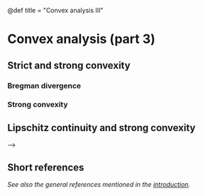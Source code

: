 @def title = "Convex analysis III"

# Convex analysis (part 3)

## Strict and strong convexity <!-- ✅ 13/9/2018 -->
<!--
Remember that for a convex function $\psi:C\to \R$, the subdifferential at a point $x\in C^\circ$ is non-empty and for any subgradient $y\in\partial \psi(x)$, the following inequality holds:
\eqa{
    \psi(z) &\ge& \psi(x) + \scal{z-x, y}, \quad\forall z\in C.\label{subgrad ineq}
}
This simply means that the graph of the function is above its supporting hyperplanes. When that is strictly the case, the function is said to be strictly convex.

@@colbox-yellow
The function $\psi:C \to \R$ is said to be *strictly convex* at $x\in C^\circ$ if the inequality \eqref{subgrad ineq} holds *strictly* for all $z\neq x$.
@@

For example $\psi(x)=x\log(x)$ is strictly convex on $\R^+$ whereas $\psi(x)=|x|$ isn't. -->

### Bregman divergence <!-- ✅ 13/9/2018 -->
<!--
Let's consider the particular case where $\psi$ is strictly convex and differentiable so that $\partial \psi(x)=\{\nabla \psi(x)\}$.
In that case we have
\eqa{
    \psi(z) &\ge& f(x) + \scal{z-x, \nabla \psi(x)}, \quad \forall z\in C,\label{ineq subgrad diff}
}
with equality if and only if $z=x$.
We can use this to define a notion of similarity between two points $x$ and $z$.

@@colbox-yellow
Let $\psi$ denote a strictly convex and differentiable function on $C$. We define the *Bregman-divergence* on $C\times C$ associated with $\psi$ as
\eqa{B_\psi(z, x) &=& \psi(z)-\psi(x)-\scal{z-x,\nabla \psi(x)}.}
@@

Given \eqref{ineq subgrad diff}, we have that $B_\psi(z, x)>0$ for all $z\neq x$ and $B_\psi(z, x)=0$ iff $x=z$ so that $B_\psi$ is a *positive-definite* function(al).

For example, $\psi(x) = \frac12\scal{x, x}$ then
\eqal{
    B_\psi(z, x) \esp&=\esp \frac12\scal{z, z} - \frac12\scal{x, x} - \scal{z-x, x}\\
                 &=\esp \frac12\scal{z-x, z-x}
}
which is just the squared Euclidean ($\ell^{2}$) distance.The factor $1/2$ might seem irrelevant but it makes other developments a bit nicer so that, traditionally in convex-optimisation, the squared Euclidean distance is always scaled by a factor two. -->

### Strong convexity <!-- ✅ 13/9/2018 -->
<!--
@@colbox-yellow
The function $\varphi:C\to \R$ is said to be $\mu$-*strongly convex* at $x\in C^\circ$ with parameter $\mu>0$ if the subgradient inequality \eqref{subgrad ineq} holds with:

\eqa{
    \varphi(z) &\ge& \varphi(x) + \scal{z-x, y} + {\mu\over 2}\|z-x\|_2^2,
}
for any $z\in C$ and $y\in\partial \varphi(x)$.
@@

Intuitively, a strongly convex function is a strictly convex function whose graph goes away from the supporting hyperplane sufficiently fast (at least quadratically).

Note that if the function $\varphi$ is $\mu$-strongly convex and differentiable, then the Bregman divergence associated to it is lower bounded by the squared $\ell^{2}$-distance:

\eqa{
B_{\varphi}(z,x) &\ge& {\mu\over 2} {\|z-x\|^{2}_{2}}, \quad\forall x,z \in C.
\label{strong convex bregman}} -->

## Lipschitz continuity and strong convexity <!-- 🚫 13/9/2018 -->
<!--
This is a useful result to prove convergence rates of some iterative minimisation methods but can easily be skipped in a first reading.

First we recall that a function $\phi$ is $\beta$*-Lipschitz-continuous* if $\forall u,v\in \text{dom}\, \phi$ the following inequality holds:

\begin{eqnarray}
\|\phi(u)-\phi(v)\| &\le& \beta \|u-v\|.
\end{eqnarray}

We will show that if $\varphi:C\to \R$ is a differentiable, strongly convex function then $\nabla \varphi^\star$ is Lipschitz continuous.

Using \eqref{strong convex bregman}, we can write
\eqa{
    \mu \|x-z\|^{2}_{2} &\le& B_{\varphi}(x,z)+B_{\varphi}(z,x) .
}
for any $x, z\in C^\circ$.
Plugging the definition of the Bregman divergence in the right hand side and letting $u=\nabla \varphi(x)$ and $v=\nabla \varphi(z)$ we get
\eqa{
    \mu\| x-z\|^{2}_{2} &\le & \langle z-x, u-v \rangle \\
       &\le& \|x-z\|_2\|u-v\|_2,
}
using Cauchy-Schwartz's inequality.
Rearranging terms yields
\eqa{
    \|x-z\|_{2} &\le& {1\over \mu}\| u-v\|_2.
}

Since $x\in C^\circ$ and $u=\nabla \varphi(x)$, we can write $x = \nabla \varphi^\star(u)$ and similarly, $z=\nabla\varphi^\star(v)$ (see [convex analysis part 2](/pub/csml/cvx_opti/ca_2.html)).
This shows that the gradient $\nabla\varphi^\star$ is Lispchitz-continuous.

@@colbox-yellow
Let $\varphi:C\to\R$ be a differentiable, $\mu$-strongly convex function then $\varphi^\star$ has a gradient that is is $1/\mu$-Lipschitz continuous over $\nabla \varphi(C^\circ)$, i.e.:

\eqa{
    \| \nabla \varphi^\star(u)-\nabla \varphi^\star(v)  \| &\le& {1\over \mu}\|u-v\|,\quad \forall u,v\in\nabla\varphi(C^\circ),
}
where $\nabla \varphi (C^\circ)=\{u\in\R^n\,|\,u=\nabla \varphi(x),\, x\in C^\circ\}$.
@@

**Remark**: we often use $C^\circ$ instead of just $C$ to make the presentation simpler, indeed we know that on $C^\circ$ the subgradients exist and are bounded.
Of course these results can be generalised so that we don't have to deal with interiors everywhere but some care is needed to do it properly and the extra details are not particularly useful for this presentation.
We refer the interested reader to Rockafellar's book for more details.

## Bregman divergence and convex conjugacy

Let $\psi:C\to\R$ be a differentiable and strictly convex function and let's consider the Bregman divergence induced by $\psi^\star$:
\eqa{
    B_{\psi^\star}(u, v) &=& \psi^\star(u) - \psi^\star(v) - \scal{u-v, \nabla\psi^\star(v)}.\label{eq breg 1}
}
Let us now consider $u, v\in\R^n$ such that $u=\nabla \psi(x)$ and $v=\nabla\psi(z)$ for some $x, z\in C^\circ$.
We then have $\nabla^\star(\nabla \psi (z)) = z$ (cf. [convex analysis part 2](/pub/csml/cvxopt/ca_2.html)). Also, since $(x, \nabla \psi(x))$ is a dual pair, we have
\eqa{
    \psi(x) + \psi^\star(\nabla\psi(x)) &=& \scal{x, \nabla \psi(x)},
}
and the same for $z$.
Plugging this into \eqref{eq breg 1}, we obtain
\eqa{
    B_\psi^\star(\nabla\psi(x), \nabla\psi(y)) &=& \psi(z)-\psi(x)-\scal{z-x, \nabla \psi (x)}.
} -->
<!-- 🚫🚫🚫🚫🚫🚫🚫🚫🚫🚫🚫🚫🚫🚫🚫🚫🚫🚫🚫🚫🚫🚫🚫🚫🚫🚫🚫🚫🚫 sept 13-->
<!-- @@colbox-yellow
Let $\psi:C\to \R$ be a differentiable, strictly convex function. Then for $x, z \in C^\circ$ we have
\eqa{
    B_{\psi^\star}(\nabla \psi(x), \nabla\psi(z)) &=& B_\psi(z, x).
}
@@


Let $x\in C^\circ$ and consider the dual pair $(x, \nabla\psi(x))$.
We know that for a dual pair $(x, y)$ we have
\eqa{
    \psi(x)+\psi^\star(y) &=& \scal{x, y}
}
so that, with $y=\nabla\psi(x)$, we have
\eqa{
    \psi^\star(\nabla\psi(x)) &=& \scal{x, \nabla \psi(x)} - \psi(x).
}
We will use this in a moment.
Now


Take $\psi\in\Gamma_{0}$, strictly convex and continuously differentiable, the Bregman divergence associated to it is

\eqa{
    B_{\psi}(x,y) &:=& \psi(x)-\psi(y)-\langle x-y,\nabla \psi(y)\rangle.
}

Recall that the convex conjugate is given by $\psi^{\star}(y):=\sup_{x}[\langle x,y \rangle - \psi(x) ]$ and assume that it is attained at a point $x^+$. We can then write

\begin{eqnarray}
    \psi^{\star}(y) &=& \langle x^{+},y\rangle - \psi (x^{+})
\end{eqnarray}

with $\nabla \psi(x^{+})=y$ by the FOC. We can thus write

\begin{eqnarray}
\psi^{\star}(\nabla \psi(x)) &=& \langle x,\nabla\psi (x)\rangle - \psi(x).
\end{eqnarray}

We can then consider the Bregman divergence associated to $\psi^{\star}$ and obtain

\begin{eqnarray}
B_{\psi^{\star}}(\nabla\psi(x),\nabla\psi(y)) &=& \psi(y)-\psi(x)-\langle x-y,\nabla\psi(x)\rangle \,\,=\,\, B_{\psi}(y,x).
\end{eqnarray}


<!-- ~~~ -->

<!-- We have thus shown that

\begin{eqnarray}
B_{\psi^{\star}}(\nabla\psi(x),\nabla\psi(y)) &=& B_{\psi}(y,x)
\end{eqnarray}

and, equivalently, $B_{\psi}(\nabla \psi^{\star}(\mu),\nabla\psi^{\star}(\nu))=B_{\psi^{\star}}(\nu,\mu)$. -->
<!-- ~~~ --> -->

## Short references

*See also the general references mentioned in the [introduction](/pub/csml/cvxopt/intro.html).*
